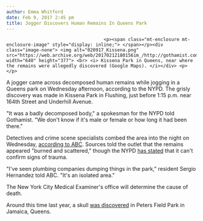 ```yaml
---
author: Emma Whitford
date: Feb 9, 2017 2:45 pm
title: Jogger Discovers Human Remains In Queens Park 
---
```


	
										<p><span class="mt-enclosure mt-enclosure-image" style="display: inline;"> </span></p><div class="image-none"> <img alt="020917_Kissena.png" src="https://web.archive.org/web/20170212180156im_/http://gothamist.com/attachments/nyc_ewhitford/020917_Kissena.png" width="640" height="377"> <br> <i> Kissena Park in Queens, near where the remains were allegedly discovered (Google Maps). </i></div> <p></p>

<p>A jogger came across decomposed human remains while jogging in a Queens park on Wednesday afternoon, according to the NYPD. The grisly discovery was made in Kissena Park in Flushing, just before 1:15 p.m. near 164th Street and Underhill Avenue. </p>

<p>&quot;It was a badly decomposed body,&quot; a spokesman for the NYPD told Gothamist. &quot;We don&apos;t know if it&apos;s male or female or how long it had been there.&quot; </p>

<p>Detectives and crime scene specialists combed the area into the night on Wednesday, <a href="https://web.archive.org/web/20170212180156/http://abc7ny.com/news/possible-human-remains-found-along-queens-jogging-path/1744356/">according to ABC</a>. Sources told the outlet that the remains appeared &quot;burned and scattered,&quot; though the NYPD <a href="https://web.archive.org/web/20170212180156/http://nypost.com/2017/02/09/jogger-discovers-decomposed-body-in-queens/">has stated</a> that it can&apos;t confirm signs of trauma. </p>

<p>&quot;I&apos;ve seen plumbing companies dumping things in the park,&quot; resident Sergio Hernandez told ABC. &quot;It&apos;s an isolated area.&quot; </p>

<p>The New York City Medical Examiner&apos;s office will determine the cause of death. </p>

<p>Around this time last year, a skull <a href="https://web.archive.org/web/20170212180156/http://gothamist.com/2016/02/12/skull_found.php">was discovered</a> in Peters Field Park in Jamaica, Queens. </p>					
										
									
				